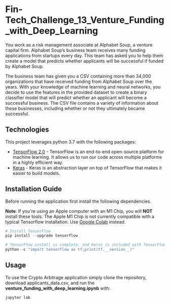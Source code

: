# Fin-Tech_Challenge_13_Venture_Funding_with_Deep_Learning

You work as a risk management associate at Alphabet Soup, a venture capital firm. Alphabet Soup’s business team receives many funding applications from startups every day. This team has asked you to help them create a model that predicts whether applicants will be successful if funded by Alphabet Soup.

The business team has given you a CSV containing more than 34,000 organizations that have received funding from Alphabet Soup over the years. With your knowledge of machine learning and neural networks, you decide to use the features in the provided dataset to create a binary classifier model that will predict whether an applicant will become a successful business. The CSV file contains a variety of information about these businesses, including whether or not they ultimately became successful.



## Technologies

This project leverages python 3.7 with the following packages:

* [TensorFlow 2.0](https://www.tensorflow.org/) - TensorFlow is an end-to-end open-source platform for machine learning. It allows us to run our code across multiple platforms in a highly efficient way.
* [Keras](https://keras.io/about/) - Keras is an abstraction layer on top of TensorFlow that makes it easier to build models.



## Installation Guide

Before running the application first install the following dependencies.

**Note**: If you're using an Apple computer with an M1 Chip, you will **NOT** install these tools. The Apple M1 Chip is not currently compatible with a typical Tensorflow installation. Use [Google Colab](https://colab.research.google.com/) instead.

```python
# Install TensorFlow
pip install --upgrade tensorflow

# TensorFlow install is complete, and Keras is included with TensorFlow 2.0. Run the following command to verify that the package is available
python -c "import tensorflow as tf;print(tf.__version__)"

```



## Usage

To use the Crypto Arbitrage application simply clone the repository, download applicants_data.csv,   and run the **venture_funding_with_deep_learning.ipynb** with:

```python
jupyter lab
```

